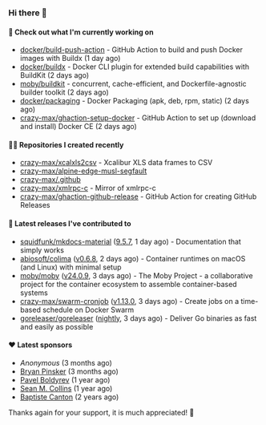 ### Hi there 👋

#### 👷 Check out what I'm currently working on

- [docker/build-push-action](https://github.com/docker/build-push-action) - GitHub Action to build and push Docker images with Buildx (1 day ago)
- [docker/buildx](https://github.com/docker/buildx) - Docker CLI plugin for extended build capabilities with BuildKit (2 days ago)
- [moby/buildkit](https://github.com/moby/buildkit) - concurrent, cache-efficient, and Dockerfile-agnostic builder toolkit (2 days ago)
- [docker/packaging](https://github.com/docker/packaging) - Docker Packaging (apk, deb, rpm, static) (2 days ago)
- [crazy-max/ghaction-setup-docker](https://github.com/crazy-max/ghaction-setup-docker) - GitHub Action to set up (download and install) Docker CE (2 days ago)

#### 👨‍💻 Repositories I created recently

- [crazy-max/xcalxls2csv](https://github.com/crazy-max/xcalxls2csv) - Xcalibur XLS data frames to CSV
- [crazy-max/alpine-edge-musl-segfault](https://github.com/crazy-max/alpine-edge-musl-segfault)
- [crazy-max/.github](https://github.com/crazy-max/.github)
- [crazy-max/xmlrpc-c](https://github.com/crazy-max/xmlrpc-c) - Mirror of xmlrpc-c
- [crazy-max/ghaction-github-release](https://github.com/crazy-max/ghaction-github-release) - GitHub Action for creating GitHub Releases

#### 🚀 Latest releases I've contributed to

- [squidfunk/mkdocs-material](https://github.com/squidfunk/mkdocs-material) ([9.5.7](https://github.com/squidfunk/mkdocs-material/releases/tag/9.5.7), 1 day ago) - Documentation that simply works
- [abiosoft/colima](https://github.com/abiosoft/colima) ([v0.6.8](https://github.com/abiosoft/colima/releases/tag/v0.6.8), 2 days ago) - Container runtimes on macOS (and Linux) with minimal setup
- [moby/moby](https://github.com/moby/moby) ([v24.0.9](https://github.com/moby/moby/releases/tag/v24.0.9), 3 days ago) - The Moby Project - a collaborative project for the container ecosystem to assemble container-based systems
- [crazy-max/swarm-cronjob](https://github.com/crazy-max/swarm-cronjob) ([v1.13.0](https://github.com/crazy-max/swarm-cronjob/releases/tag/v1.13.0), 3 days ago) - Create jobs on a time-based schedule on Docker Swarm
- [goreleaser/goreleaser](https://github.com/goreleaser/goreleaser) ([nightly](https://github.com/goreleaser/goreleaser/releases/tag/nightly), 3 days ago) - Deliver Go binaries as fast and easily as possible

#### ❤️ Latest sponsors
- _Anonymous_ (3 months ago)
- [Bryan Pinsker](https://github.com/BryanPinsker) (3 months ago)
- [Pavel Boldyrev](https://github.com/bpg) (1 year ago)
- [Sean M. Collins](https://github.com/sc68cal) (1 year ago)
- [Baptiste Canton](https://github.com/batmac) (2 years ago)

Thanks again for your support, it is much appreciated! 🙏
